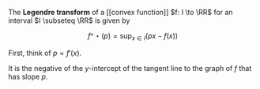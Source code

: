 The **Legendre transform** of a [[convex function]] $f: I \to \RR$ for an interval $I \subseteq \RR$ is given by

$$
f\^\star\left(p\right) = \sup_{x \in I} (px - f(x))
$$

First, think of $p = f'(x)$.

It is the negative of the $y$-intercept of the tangent line to the graph of $f$ that has slope $p$.